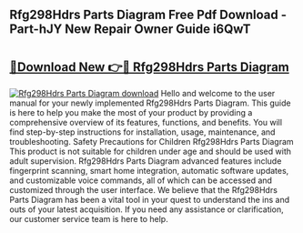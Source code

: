 ## Rfg298Hdrs Parts Diagram Free Pdf Download - Part-hJY New Repair Owner Guide i6QwT

# <h2><a href="http://dfl58c8.blite.top/?on=Rfg298Hdrs+Parts+Diagram">🔗Download New 👉🔴 Rfg298Hdrs Parts Diagram</a></h2>

[![Rfg298Hdrs Parts Diagram download](https://i.imgur.com/lujVjoI.png)](http://dfl58c8.blite.top/?on=Rfg298Hdrs+Parts+Diagram)
Hello and welcome to the user manual for your newly implemented Rfg298Hdrs Parts Diagram. This guide is here to help you make the most of your product by providing a comprehensive overview of its features, functions, and benefits. You will find step-by-step instructions for installation, usage, maintenance, and troubleshooting. Safety Precautions for Children Rfg298Hdrs Parts Diagram This product is not suitable for children under age and should be used with adult supervision. Rfg298Hdrs Parts Diagram advanced features include fingerprint scanning, smart home integration, automatic software updates, and customizable voice commands, all of which can be accessed and customized through the user interface. We believe that the Rfg298Hdrs Parts Diagram has been a vital tool in your quest to understand the ins and outs of your latest acquisition. If you need any assistance or clarification, our customer service team is here to help.
